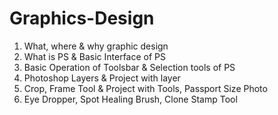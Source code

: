 # Graphics-Design
1. What, where & why graphic design
2. What is PS & Basic Interface of PS
3. Basic Operation of Toolsbar & Selection tools of PS
4. Photoshop Layers & Project with layer
5. Crop, Frame Tool & Project with Tools, Passport Size Photo
6. Eye Dropper, Spot Healing Brush, Clone Stamp Tool
